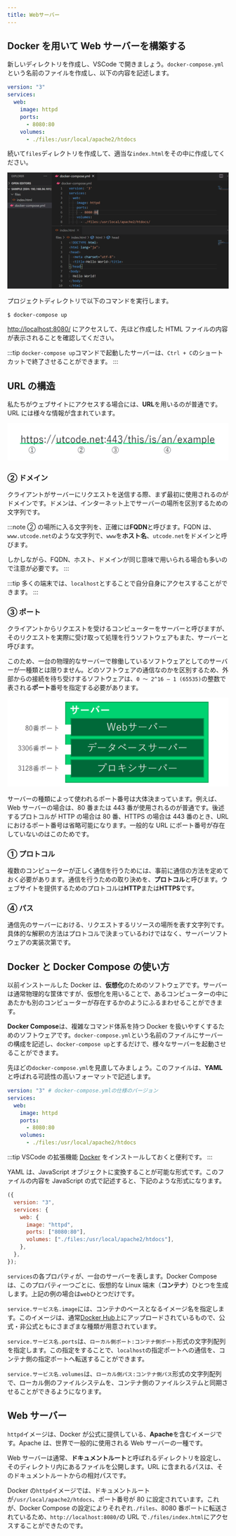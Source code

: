 ```yaml
---
title: Webサーバー
---
```


## Docker を用いて Web サーバーを構築する

新しいディレクトリを作成し、VSCode で開きましょう。`docker-compose.yml`という名前のファイルを作成し、以下の内容を記述します。

```yml
version: "3"
services:
  web:
    image: httpd
    ports:
      - 8080:80
    volumes:
      - ./files:/usr/local/apache2/htdocs
```

続いて`files`ディレクトリを作成して、適当な`index.html`をその中に作成してください。

![docker-compose.ymlを含むプロジェクト](05/docker-project.png)

プロジェクトディレクトリで以下のコマンドを実行します。

```
$ docker-compose up
```

[http://localhost:8080/](http://localhost:8080/) にアクセスして、先ほど作成した HTML ファイルの内容が表示されることを確認してください。

:::tip
`docker-compose up`コマンドで起動したサーバーは、`Ctrl + C`のショートカットで終了させることができます。
:::

## URL の構造

私たちがウェブサイトにアクセスする場合には、**URL**を用いるのが普通です。URL には様々な情報が含まれています。

![URL](05/url.png)

### ② ドメイン

クライアントがサーバーにリクエストを送信する際、まず最初に使用されるのがドメインです。ドメンは、インターネット上でサーバーの場所を区別するための文字列です。

:::note
② の場所に入る文字列を、正確には**FQDN**と呼びます。FQDN は、`www.utcode.net`のような文字列で、`www`を**ホスト名**、`utcode.net`をドメインと呼びます。

しかしながら、FQDN、ホスト、ドメインが同じ意味で用いられる場合も多いので注意が必要です。
:::

:::tip
多くの端末では、`localhost`とすることで自分自身にアクセスすることができます。
:::

### ③ ポート

クライアントからリクエストを受けるコンピューターをサーバーと呼びますが、そのリクエストを実際に受け取って処理を行うソフトウェアもまた、サーバーと呼びます。

このため、一台の物理的なサーバーで稼働しているソフトウェアとしてのサーバーが一種類とは限りません。どのソフトウェアの通信なのかを区別するため、外部からの接続を待ち受けするソフトウェアは、`0 ～ 2^16 – 1 (65535)`の整数で表される**ポート**番号を指定する必要があります。

![ポート番号](05/port.png)

サーバーの種類によって使われるポート番号は大体決まっています。例えば、Web サーバーの場合は、80 番または 443 番が使用されるのが普通です。後述するプロトコルが HTTP の場合は 80 番、HTTPS の場合は 443 番のとき、URL におけるポート番号は省略可能になります。一般的な URL にポート番号が存在していないのはこのためです。

### ① プロトコル

複数のコンピューターが正しく通信を行うためには、事前に通信の方法を定めておく必要があります。通信を行うための取り決めを、**プロトコル**と呼びます。ウェブサイトを提供するためのプロトコルは**HTTP**または**HTTPS**です。

### ④ パス

通信先のサーバーにおける、リクエストするリソースの場所を表す文字列です。具体的な解釈の方法はプロトコルで決まっているわけではなく、サーバーソフトウェアの実装次第です。

## Docker と Docker Compose の使い方

以前インストールした Docker は、**仮想化**のためのソフトウェアです。サーバーは通常物理的な筐体ですが、仮想化を用いることで、あるコンピューターの中にあたかも別のコンピューターが存在するかのようにふるまわせることができます。

**Docker Compose**は、複雑なコマンド体系を持つ Docker を扱いやすくするためのソフトウェアです。`docker-compose.yml`という名前のファイルにサーバーの構成を記述し、`docker-compose up`とするだけで、様々なサーバーを起動させることができます。

先ほどの`docker-compose.yml`を見直してみましょう。このファイルは、**YAML**と呼ばれる可読性の高いフォーマットで記述します。

```yml
version: "3" # docker-compose.ymlの仕様のバージョン
services:
  web:
    image: httpd
    ports:
      - 8080:80
    volumes:
      - ./files:/usr/local/apache2/htdocs
```

:::tip
VSCode の拡張機能 [Docker](https://marketplace.visualstudio.com/items?itemName=ms-azuretools.vscode-docker) をインストールしておくと便利です。
:::

YAML は、JavaScript オブジェクトに変換することが可能な形式です。このファイルの内容を JavaScript の式で記述すると、下記のような形式になります。

```js
({
  version: "3",
  services: {
    web: {
      image: "httpd",
      ports: ["8080:80"],
      volumes: ["./files:/usr/local/apache2/htdocs"],
    },
  },
});
```

`services`の各プロパティが、一台のサーバーを表します。Docker Compose は、このプロパティ一つごとに、仮想的な Linux 端末（**コンテナ**）ひとつを生成します。上記の例の場合は`web`ひとつだけです。

`service.サービス名.image`には、コンテナのベースとなるイメージ名を指定します。このイメージは、通常[Docker Hub](https://hub.docker.com/)上にアップロードされているもので、公式・非公式ともにさまざまな種類が用意されています。

`service.サービス名.ports`は、`ローカル側ポート:コンテナ側ポート`形式の文字列配列を指定します。この指定をすることで、`localhost`の指定ポートへの通信を、コンテナ側の指定ポートへ転送することができます。

`service.サービス名.volumes`は、`ローカル側パス:コンテナ側パス`形式の文字列配列で、ローカル側のファイルシステムを、コンテナ側のファイルシステムと同期させることができるようになります。

## Web サーバー

`httpd`イメージは、Docker が公式に提供している、**Apache**を含むイメージです。Apache は、世界で一般的に使用される Web サーバーの一種です。

Web サーバーは通常、**ドキュメントルート**と呼ばれるディレクトリを設定し、そのディレクトリ内にあるファイルを公開します。URL に含まれるパスは、そのドキュメントルートからの相対パスです。

Docker の`httpd`イメージでは、ドキュメントルートが`/usr/local/apache2/htdocs`、ポート番号が 80 に設定されています。これが、Docker Compose の設定によりそれぞれ`./files`、8080 番ポートに転送されているため、`http://localhost:8080/`の URL で`./files/index.html`にアクセスすることができたのです。
